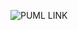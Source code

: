 ![PUML LINK](//www.plantuml.com/plantuml/dpng/ZOz1QzH05CVF-px5e_TLDkTIsh8dtLObI0_YOJRp6iSaCs7cHLramIheqLi_ns8hADX-XiatyfdTXB0YcCCmR_w_5tx_uy3ASrEL06ou97n-jfZ6s_OwRk9D-q7ENt63xLNyBiEtzhgzQZzXl8q_vF9Hqhlsix0_ursyZpVn7kMo4UxBdqZ2hm0bNJAoGs_oLupQUChOE0iG2cDhvLM5cQjgPybooYjH49iPW7MQyE3mS4wXO5SV7HsW2gWBV0yeNny_gSahDZR7T1MOAhmmLhktuU72sEQTREtuySu5BV7K2qH-08PlaC4N9pPlIkKVfIy7OWtRSmrWB9E_L1dXOrejdV9w_7Rcca00VOJJgRW3TC_zqFkavD-GnzckOv1n9bQJVtOSkWbTTkYutabTboQJ1MTnz-jpYHwy3jksaybUptCAB2KbMCEawwOBSToA_AMPZ3IJ_zTCzZNdYjLI1UeTdxh0kQVqsMAigNjgVZhowynwnGJWcAnkgl8t)
